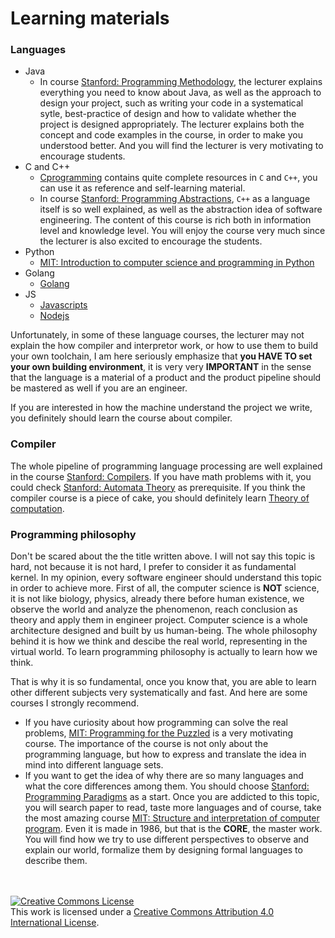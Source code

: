 # Learning materials 

### Languages
* Java 
  * In course [Stanford: Programming Methodology](https://see.stanford.edu/Course/CS106A), the lecturer explains everything you need to know about Java, as well as the approach to design your project, such as writing your code in a systematical sytle, best-practice of design and how to validate whether the project is designed appropriately. The lecturer explains both the concept and code examples in the course, in order to make you understood better. And you will find the lecturer is very motivating to encourage students.
* C and C++
  * [Cprogramming](https://www.cprogramming.com/) contains quite complete resources in `C` and `C++`, you can use it as reference and self-learning material.
  * In course [Stanford: Programming Abstractions](https://see.stanford.edu/Course/CS106B), `C++` as a language itself is so well explained, as well as the abstraction idea of software engineering. The content of this course is rich both in information level and knowledge level. You will enjoy the course very much since the lecturer is also excited to encourage the students.
* Python
  * [MIT: Introduction to computer science and programming in Python](https://ocw.mit.edu/courses/electrical-engineering-and-computer-science/6-0001-introduction-to-computer-science-and-programming-in-python-fall-2016/)
* Golang
  * [Golang](https://golang.org/)
* JS
  * [Javascripts]()
  * [Nodejs]()

Unfortunately, in some of these language courses, the lecturer may not explain the how compiler and interpretor work, or how to use them to build your own toolchain, I am here seriously emphasize that __you HAVE TO set your own building environment__, it is very very __IMPORTANT__ in the sense that the language is a material of a product and the product pipeline should be mastered as well if you are an engineer.

If you are interested in how the machine understand the project we write, you definitely should learn the course about compiler.
### Compiler
The whole pipeline of programming language processing are well explained in the course [Stanford: Compilers](https://lagunita.stanford.edu/courses/Engineering/Compilers/Fall2014/about). If you have math problems with it, you could check [Stanford: Automata Theory](https://lagunita.stanford.edu/courses/course-v1:ComputerScience+Automata+SelfPaced/about) as prerequisite. If you think the compiler course is a piece of cake, you should definitely learn [Theory of computation](https://ocw.mit.edu/courses/mathematics/18-404j-theory-of-computation-fall-2006/).

### Programming philosophy
Don't be scared about the the title written above. I will not say this topic is hard, not because it is not hard, I prefer to consider it as fundamental kernel. In my opinion, every software engineer should understand this topic in order to achieve more. First of all, the computer science is __NOT__ science, it is not like biology, physics, already there before human existence, we observe the world and analyze the phenomenon, reach conclusion as theory and apply them in engineer project. Computer science is a whole architecture designed and built by us human-being. The whole philosophy behind it is how we think and descibe the real world, representing in the virtual world. To learn programming philosophy is actually to learn how we think.

That is why it is so fundamental, once you know that, you are able to learn other different subjects very systematically and fast. And here are some courses I strongly recommend.

* If you have curiosity about how programming can solve the real problems, [MIT: Programming for the Puzzled](https://ocw.mit.edu/courses/electrical-engineering-and-computer-science/6-s095-programming-for-the-puzzled-january-iap-2018/) is a very motivating course. The importance of the course is not only about the programming language, but how to express and translate the idea in mind into different language sets.
* If you want to get the idea of why there are so many languages and what the core differences among them. You should choose [Stanford: Programming Paradigms](https://see.stanford.edu/Course/CS107) as a start. Once you are addicted to this topic, you will search paper to read, taste more languages and of course, take the most amazing course [MIT: Structure and interpretation of computer program](https://ocw.mit.edu/courses/electrical-engineering-and-computer-science/6-001-structure-and-interpretation-of-computer-programs-spring-2005/). Even it is made in 1986, but that is the __CORE__, the master work. You will find how we try to use different perspectives to observe and explain our world, formalize them by designing formal languages to describe them.


<br /><br /><a rel="license" href="http://creativecommons.org/licenses/by/4.0/"><img alt="Creative Commons License" style="border-width:0" src="https://i.creativecommons.org/l/by/4.0/88x31.png" /></a><br />This work is licensed under a <a rel="license" href="http://creativecommons.org/licenses/by/4.0/">Creative Commons Attribution 4.0 International License</a>.
